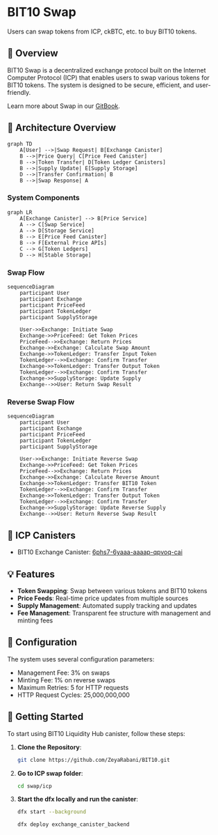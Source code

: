 # BIT10 Swap

Users can swap tokens from ICP, ckBTC, etc. to buy BIT10 tokens.

## 🌟 Overview

BIT10 Swap is a decentralized exchange protocol built on the Internet Computer Protocol (ICP) that enables users to swap various tokens for BIT10 tokens. The system is designed to be secure, efficient, and user-friendly.

Learn more about Swap in our [GitBook](https://gitbook.bit10.app/part_3/testnet/icp).

## 📐 Architecture Overview

```mermaid
graph TD
    A[User] -->|Swap Request| B[Exchange Canister]
    B -->|Price Query| C[Price Feed Canister]
    B -->|Token Transfer| D[Token Ledger Canisters]
    B -->|Supply Update| E[Supply Storage]
    D -->|Transfer Confirmation| B
    B -->|Swap Response| A
```

### System Components

```mermaid
graph LR
    A[Exchange Canister] --> B[Price Service]
    A --> C[Swap Service]
    A --> D[Storage Service]
    B --> E[Price Feed Canister]
    B --> F[External Price APIs]
    C --> G[Token Ledgers]
    D --> H[Stable Storage]
```

### Swap Flow

```mermaid
sequenceDiagram
    participant User
    participant Exchange
    participant PriceFeed
    participant TokenLedger
    participant SupplyStorage

    User->>Exchange: Initiate Swap
    Exchange->>PriceFeed: Get Token Prices
    PriceFeed-->>Exchange: Return Prices
    Exchange->>Exchange: Calculate Swap Amount
    Exchange->>TokenLedger: Transfer Input Token
    TokenLedger-->>Exchange: Confirm Transfer
    Exchange->>TokenLedger: Transfer Output Token
    TokenLedger-->>Exchange: Confirm Transfer
    Exchange->>SupplyStorage: Update Supply
    Exchange-->>User: Return Swap Result
```

### Reverse Swap Flow

```mermaid
sequenceDiagram
    participant User
    participant Exchange
    participant PriceFeed
    participant TokenLedger
    participant SupplyStorage

    User->>Exchange: Initiate Reverse Swap
    Exchange->>PriceFeed: Get Token Prices
    PriceFeed-->>Exchange: Return Prices
    Exchange->>Exchange: Calculate Reverse Amount
    Exchange->>TokenLedger: Transfer BIT10 Token
    TokenLedger-->>Exchange: Confirm Transfer
    Exchange->>TokenLedger: Transfer Output Token
    TokenLedger-->>Exchange: Confirm Transfer
    Exchange->>SupplyStorage: Update Reverse Supply
    Exchange-->>User: Return Reverse Swap Result
```

## 🔗 ICP Canisters

- BIT10 Exchange Canister: [6phs7-6yaaa-aaaap-qpvoq-cai](https://a4gq6-oaaaa-aaaab-qaa4q-cai.raw.icp0.io/?id=6phs7-6yaaa-aaaap-qpvoq-cai)

## 💡 Features

- **Token Swapping**: Swap between various tokens and BIT10 tokens
- **Price Feeds**: Real-time price updates from multiple sources
- **Supply Management**: Automated supply tracking and updates
- **Fee Management**: Transparent fee structure with management and minting fees

## 🔧 Configuration

The system uses several configuration parameters:

- Management Fee: 3% on swaps
- Minting Fee: 1% on reverse swaps
- Maximum Retries: 5 for HTTP requests
- HTTP Request Cycles: 25,000,000,000

## 🏁 Getting Started

To start using BIT10 Liquidity Hub canister, follow these steps:

1. **Clone the Repository**:
    ```bash
    git clone https://github.com/ZeyaRabani/BIT10.git
    ```

2. **Go to ICP swap folder**:
    ```bash
    cd swap/icp
    ```

3. **Start the dfx locally and run the canister**:
    ```bash
    dfx start --background
    
    dfx deploy exchange_canister_backend
    ```
